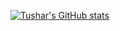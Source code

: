 [![Tushar's GitHub stats](https://github-readme-stats.vercel.app/api?username=tusharsrivastav&show_icons=true&theme=radical#gh-dark-mode-only&hide=contribs,issues&show_icons=tru)](https://github.com/anuraghazra/github-readme-stats)
